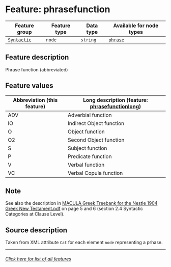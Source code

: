 # Feature: phrasefunction

Feature group | Feature type | Data type | Available for node types
---  | --- | --- | ---
[`Syntactic`](home.md#syntactic-features) | `node` | `string` | [`phrase`](phrasenodefeatures.md#readme)

## Feature description

Phrase function (abbreviated)

## Feature values

Abbreviation (this feature) | Long description (feature: [phrasefunctionlong](phrasefunctionlong.md#readme))
--- | --- 
ADV | Adverbial function
IO | Indirect Object function
O | Object function
O2 | Second Object function
S | Subject function
P | Predicate function
V | Verbal function
VC | Verbal Copula function

## Note

See also the description in [MACULA Greek Treebank for the Nestle 1904 Greek New Testament.pdf](https://nbviewer.org/github/biblicalhumanities/greek-new-testament/blob/master/syntax-trees/nestle1904/doc/Nestle%201904%20Treebank%20Documentation.pdf) on page 5 and 6 (section 2.4 Syntactic Categories at Clause Level).

## Source description

Taken from XML attribute `Cat` for each element `node` representing a prhase.

---
###### [Click here for list of all features](home.md#readme)
